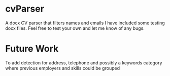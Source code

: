 # cvParser
A docx CV parser that filters names and emails
I have included some testing docx files. Feel free to test your own and let me know of any bugs.

# Future Work
To add detection for address, telephone and possibly a keywords category where previous employers and skills could be grouped 
